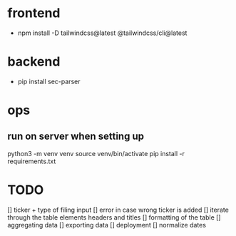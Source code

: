 # frontend 
- npm install -D tailwindcss@latest @tailwindcss/cli@latest

# backend
- pip install sec-parser 

# ops

## run on server when setting up 
python3 -m venv venv
source venv/bin/activate
pip install -r requirements.txt


# TODO 
[] ticker + type of filing input
[] error in case wrong ticker is added 
[] iterate through the table elements headers and titles 
[] formatting of the table
[] aggregating data 
[] exporting data 
[] deployment 
[] normalize dates 










